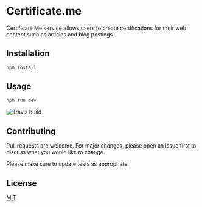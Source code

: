 # Certificate.me

Certificate Me service allows users to create certifications for their web content such as articles and blog postings.

## Installation


```bash
npm install
```

## Usage 
```bash
npm run dev
``` 
![Travis build](https://travis-ci.com/alluster/certificate.svg?branch=master)

## Contributing
Pull requests are welcome. For major changes, please open an issue first to discuss what you would like to change.

Please make sure to update tests as appropriate.

## License
[MIT](https://choosealicense.com/licenses/mit/)